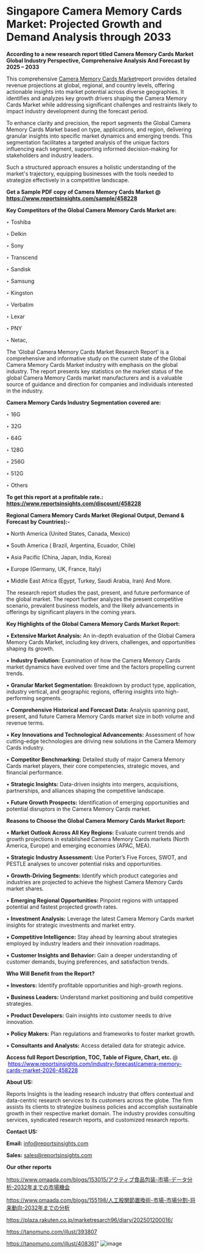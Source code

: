 # Singapore Camera Memory Cards Market: Projected Growth and Demand Analysis through 2033

<strong>According to a new research report titled Camera Memory Cards Market Global Industry Perspective, Comprehensive Analysis And Forecast by 2025 – 2033</strong>

This comprehensive <a href=https://www.reportsinsights.com/sample/458228>Camera Memory Cards Market</a>report provides detailed revenue projections at global, regional, and country levels, offering actionable insights into market potential across diverse geographies. It identifies and analyzes key growth drivers shaping the Camera Memory Cards Market while addressing significant challenges and restraints likely to impact industry development during the forecast period.

To enhance clarity and precision, the report segments the Global Camera Memory Cards Market based on type, applications, and region, delivering granular insights into specific market dynamics and emerging trends. This segmentation facilitates a targeted analysis of the unique factors influencing each segment, supporting informed decision-making for stakeholders and industry leaders.

Such a structured approach ensures a holistic understanding of the market's trajectory, equipping businesses with the tools needed to strategize effectively in a competitive landscape.

<strong>Get a Sample PDF copy of Camera Memory Cards Market </strong><strong>@<a href=https://www.reportsinsights.com/sample/458228 style=color:#0000ff;> https://www.reportsinsights.com/sample/458228</a></strong></font>

<strong>Key Competitors of the Global Camera Memory Cards Market are:</strong>

‣ Toshiba

‣ Delkin

‣ Sony

‣ Transcend

‣ Sandisk

‣ Samsung

‣ Kingston

‣ Verbatim

‣ Lexar

‣ PNY

‣ Netac,

The ‘Global Camera Memory Cards Market Research Report’ is a comprehensive and informative study on the current state of the Global Camera Memory Cards Market industry with emphasis on the global industry. The report presents key statistics on the market status of the global Camera Memory Cards market manufacturers and is a valuable source of guidance and direction for companies and individuals interested in the industry.

<strong>Camera Memory Cards Industry Segmentation covered are:</strong>

‣ 16G

‣ 32G

‣ 64G

‣ 128G

‣ 256G

‣ 512G

‣ Others

<strong>To get this report at a profitable rate.: <a href=https://www.reportsinsights.com/discount/458228 style=color:#0000ff;>https://www.reportsinsights.com/discount/458228</a></strong></font>

<strong>Regional Camera Memory Cards Market (Regional Output, Demand &amp; Forecast by Countries):-</strong>

• North America (United States, Canada, Mexico)

• South America ( Brazil, Argentina, Ecuador, Chile)

• Asia Pacific (China, Japan, India, Korea)

• Europe (Germany, UK, France, Italy)

• Middle East Africa (Egypt, Turkey, Saudi Arabia, Iran) And More.

The research report studies the past, present, and future performance of the global market. The report further analyzes the present competitive scenario, prevalent business models, and the likely advancements in offerings by significant players in the coming years.

<strong>Key Highlights of the Global Camera Memory Cards Market Report:</strong>

• <strong>Extensive Market Analysis:</strong> An in-depth evaluation of the Global Camera Memory Cards Market, including key drivers, challenges, and opportunities shaping its growth.

• <strong>Industry Evolution:</strong> Examination of how the Camera Memory Cards market dynamics have evolved over time and the factors propelling current trends.

• <strong>Granular Market Segmentation:</strong> Breakdown by product type, application, industry vertical, and geographic regions, offering insights into high-performing segments.

• <strong>Comprehensive Historical and Forecast Data:</strong> Analysis spanning past, present, and future Camera Memory Cards market size in both volume and revenue terms.

• <strong>Key Innovations and Technological Advancements:</strong> Assessment of how cutting-edge technologies are driving new solutions in the Camera Memory Cards industry.

• <strong>Competitor Benchmarking:</strong> Detailed study of major Camera Memory Cards market players, their core competencies, strategic moves, and financial performance.

• <strong>Strategic Insights:</strong> Data-driven insights into mergers, acquisitions, partnerships, and alliances shaping the competitive landscape.

• <strong>Future Growth Prospects:</strong> Identification of emerging opportunities and potential disruptors in the Camera Memory Cards market.

<strong>Reasons to Choose the Global Camera Memory Cards Market Report:</strong>

• <strong>Market Outlook Across All Key Regions:</strong> Evaluate current trends and growth projections in established Camera Memory Cards markets (North America, Europe) and emerging economies (APAC, MEA).

• <strong>Strategic Industry Assessment:</strong> Use Porter’s Five Forces, SWOT, and PESTLE analyses to uncover potential risks and opportunities.

• <strong>Growth-Driving Segments:</strong> Identify which product categories and industries are projected to achieve the highest Camera Memory Cards market shares.

• <strong>Emerging Regional Opportunities:</strong> Pinpoint regions with untapped potential and fastest projected growth rates.

• <strong>Investment Analysis:</strong> Leverage the latest Camera Memory Cards market insights for strategic investments and market entry.

• <strong>Competitive Intelligence:</strong> Stay ahead by learning about strategies employed by industry leaders and their innovation roadmaps.

• <strong>Customer Insights and Behavior:</strong> Gain a deeper understanding of customer demands, buying preferences, and satisfaction trends.

<strong>Who Will Benefit from the Report?</strong>

• <strong>Investors:</strong> Identify profitable opportunities and high-growth regions.

• <strong>Business Leaders:</strong> Understand market positioning and build competitive strategies.

• <strong>Product Developers:</strong> Gain insights into customer needs to drive innovation.

• <strong>Policy Makers:</strong> Plan regulations and frameworks to foster market growth.

• <strong>Consultants and Analysts:</strong> Access detailed data for strategic advice.
</ul>
<strong>Access full Report Description, TOC, Table of Figure, Chart, etc. </strong>@  <a href=https://www.reportsinsights.com/industry-forecast/camera-memory-cards-market-2026-458228 style=color:#0000ff;>https://www.reportsinsights.com/industry-forecast/camera-memory-cards-market-2026-458228</a></font>

<strong><strong>About US</strong>:</strong>

Reports Insights is the leading research industry that offers contextual and data-centric research services to its customers across the globe. The firm assists its clients to strategize business policies and accomplish sustainable growth in their respective market domain. The industry provides consulting services, syndicated research reports, and customized research reports.

<strong>Contact US:</strong>

<p class=""""><b>Email:</b> <a href=mailto:info@reportsinsights.com>info@reportsinsights.com</a></p>
<p class=""""><b>Sales:</b> <a href=mailto:sales@reportsinsights.com>sales@reportsinsights.com</a></p>

<strong>Our other reports</strong>

<a href=https://www.omaada.com/blogs/153015/アクティブ食品包装-市場-データ分析-2032年までの市場機会>https://www.omaada.com/blogs/153015/アクティブ食品包装-市場-データ分析-2032年までの市場機会</a>

<a href=https://www.omaada.com/blogs/155198/人工股関節置換術-市場-市場分割-将来動向-2032年までの分析>https://www.omaada.com/blogs/155198/人工股関節置換術-市場-市場分割-将来動向-2032年までの分析</a>

<a href=https://plaza.rakuten.co.jp/marketresarch96/diary/202501200016/>https://plaza.rakuten.co.jp/marketresarch96/diary/202501200016/</a>

<a href=https://tanomuno.com/illust/393807>https://tanomuno.com/illust/393807</a>

<a href=https://tanomuno.com/illust/408361>https://tanomuno.com/illust/408361</a>"
![image](https://github.com/user-attachments/assets/241dea6c-3464-4a20-bea3-333d1b51e190)
